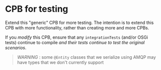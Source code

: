# CPB for testing

Extend this "generic" CPB for more testing.  The intention is to extend this CPB
with more functionality, rather than creating more and more CPBs.

If you _modify_ this CPB, ensure that any `integrationTests` (and/or OSGi tests)
continue to compile _and their tests continue to test the original scenarios_.

> *WARNING* : some `@Entity` classes that we serialize using AMQP may have
> types that we don't currently support
> 
